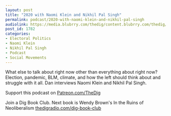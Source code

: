 ```yaml
---
layout: post
title: "2020 with Naomi Klein and Nikhil Pal Singh"
permalink: podcast/2020-with-naomi-klein-and-nikhil-pal-singh
audiolink: https://media.blubrry.com/thedig/content.blubrry.com/thedig/The_Dig-EP_278-NK-NPS.mp3
post_id: 1782
categories: 
- Electoral Politics
- Naomi Klein
- Nikhil Pal Singh
- Podcast
- Social Movements
---
```


What else to talk about right now other than everything about right now? Election, pandemic, BLM, climate, and how the left should think about and struggle with it all. Dan interviews Naomi Klein and Nikhil Pal Singh.

Support this podcast on 
[Patreon.com/TheDig](http://Patreon.com/TheDig)

Join a Dig Book Club. Next book is Wendy Brown's In the Ruins of Neoliberalism 
[thedigradio.com/dig-book-club](http://thedigradio.com/dig-book-club)